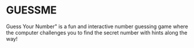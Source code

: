 # GUESSME
Guess Your Number" is a fun and interactive number guessing game where the computer challenges you to find the secret number with hints along the way!
